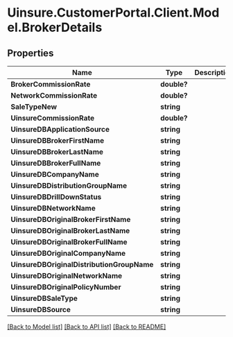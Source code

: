 # Uinsure.CustomerPortal.Client.Model.BrokerDetails

## Properties

Name | Type | Description | Notes
------------ | ------------- | ------------- | -------------
**BrokerCommissionRate** | **double?** |  | [optional] 
**NetworkCommissionRate** | **double?** |  | [optional] 
**SaleTypeNew** | **string** |  | [optional] 
**UinsureCommissionRate** | **double?** |  | [optional] 
**UinsureDBApplicationSource** | **string** |  | [optional] 
**UinsureDBBrokerFirstName** | **string** |  | [optional] 
**UinsureDBBrokerLastName** | **string** |  | [optional] 
**UinsureDBBrokerFullName** | **string** |  | [optional] 
**UinsureDBCompanyName** | **string** |  | [optional] 
**UinsureDBDistributionGroupName** | **string** |  | [optional] 
**UinsureDBDrillDownStatus** | **string** |  | [optional] 
**UinsureDBNetworkName** | **string** |  | [optional] 
**UinsureDBOriginalBrokerFirstName** | **string** |  | [optional] 
**UinsureDBOriginalBrokerLastName** | **string** |  | [optional] 
**UinsureDBOriginalBrokerFullName** | **string** |  | [optional] 
**UinsureDBOriginalCompanyName** | **string** |  | [optional] 
**UinsureDBOriginalDistributionGroupName** | **string** |  | [optional] 
**UinsureDBOriginalNetworkName** | **string** |  | [optional] 
**UinsureDBOriginalPolicyNumber** | **string** |  | [optional] 
**UinsureDBSaleType** | **string** |  | [optional] 
**UinsureDBSource** | **string** |  | [optional] 

[[Back to Model list]](../README.md#documentation-for-models) [[Back to API list]](../README.md#documentation-for-api-endpoints) [[Back to README]](../README.md)

